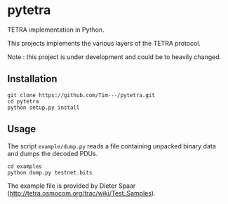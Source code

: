 # pytetra

TETRA implementation in Python.

This projects implements the various layers of the TETRA protocol. 

Note : this project is under development and could be to heavily changed.

## Installation

```
git clone https://github.com/Tim---/pytetra.git
cd pytetra
python setup.py install
```

## Usage

The script `example/dump.py` reads a file containing unpacked binary data and dumps the decoded PDUs.

```
cd examples
python dump.py testnet.bits
```

The example file is provided by Dieter Spaar (http://tetra.osmocom.org/trac/wiki/Test_Samples).
